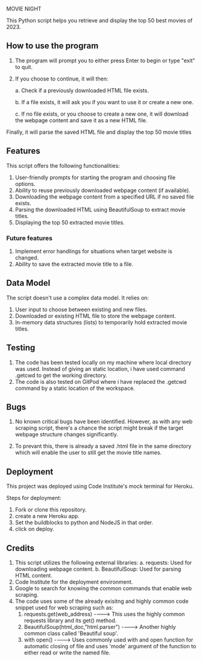 MOVIE NIGHT

This Python script helps you retrieve and display the top 50 best movies of 2023.

## How to use the program

1. The program will prompt you to either press Enter to begin or type "exit" to quit.

2. If you choose to continue, it will then:

    a. Check if a previously downloaded HTML file exists.

    b. If a file exists, it will ask you if you want to use it or create a new one.

    c. If no file exists, or you choose to create a new one, it will download the webpage content and save it as a new HTML file.

Finally, it will parse the saved HTML file and display the top 50 movie titles

## Features

This script offers the following functionalities:

1. User-friendly prompts for starting the program and choosing file options.
2. Ability to reuse previously downloaded webpage content (if available).
3. Downloading the webpage content from a specified URL if no saved file exists.
4. Parsing the downloaded HTML using BeautifulSoup to extract movie titles.
5. Displaying the top 50 extracted movie titles.

### Future features

1. Implement error handlings for situations when target website is changed.
2. Ability to save the extracted movie title to a file.

## Data Model

The script doesn't use a complex data model. It relies on:

1. User input to choose between existing and new files.
2. Downloaded or existing HTML file to store the webpage content.
3. In-memory data structures (lists) to temporarily hold extracted movie titles.

## Testing

1. The code has been tested locally on my machine where local directory was used. Instead of giving an static location, i have used 
   command .getcwd to get the working directory.
2. The code is also tested on GitPod where i have replaced the .getcwd command by a static location of the workspace.

## Bugs

1. No known critical bugs have been identified. However, as with any web scraping script, there's a chance the script might break if the target webpage structure changes significantly.

2. To prevant this, there is already a saved .html file in the same directory which will enable the user to still get the movie title names.

## Deployment

This project was deployed using Code Institute's mock terminal for Heroku.

Steps for deployment:
1. Fork or clone this repository.
2. create a new Heroku app.
3. Set the buildblocks to python and NodeJS in that order.
4. click on deploy.

## Credits

1. This script utilizes the following external libraries:
    a. requests: Used for downloading webpage content.
    b. BeautifulSoup: Used for parsing HTML content.
2. Code Institute for the deployment environment. 
3. Google to search for knowing the common commands that enable web scraping. 
4. The code uses some of the already exisitng and highly common code snippet used for web scraping such as:
    1. requests.get(web_address) ----> This uses the highly common requests library and its get() method.
    2. BeautifulSoup(html_doc,"html.parser") ----> Another highly common class called 'Beautiful soup'.
    3. with open() ----> Uses commonly used with and open function for automatic closing of file and uses 'mode' argument
                        of the function to either read or write the named file. 

